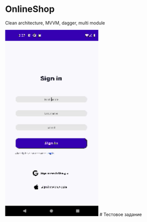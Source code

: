 # OnlineShop
Сlean architecture, MVVM, dagger, multi module

<img src="https://github.com/Vitaly-if/OnlineShop/blob/master/misc/video.gif" width="300" height="600" />
# Тестовое задание
